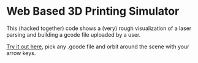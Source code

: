 # Web Based 3D Printing Simulator

This (hacked together) code shows a (very) rough visualization of a laser parsing and building a gcode file uploaded by a user.

[Try it out here](https://lama-purdue.github.io/Web-Printing-Simulator/), pick any .gcode file and orbit around the scene with your arrow keys.
